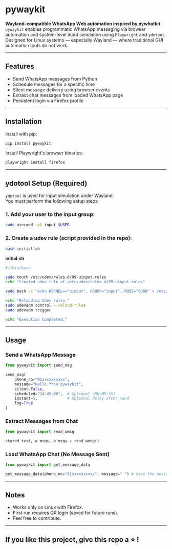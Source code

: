 # pywaykit

**Wayland-compatible WhatsApp Web automation inspired by pywhatkit**  
`pywaykit` enables programmatic WhatsApp messaging via browser automation and system-level input simulation using `Playwright` and `ydotool`.  
Designed for Linux systems — especially Wayland — where traditional GUI automation tools do not work.

---

## Features

- Send WhatsApp messages from Python
- Schedule messages for a specific time
- Silent message delivery using browser events
- Extract chat messages from loaded WhatsApp page
- Persistent login via Firefox profile

---

## Installation

Install with pip:

```bash
pip install pywaykit
```

Install Playwright's browser binaries:

```bash
playwright install firefox
```

---

## ydotool Setup (Required)

`ydotool` is used for input simulation under Wayland.  
You must perform the following setup steps:

### 1. Add your user to the input group:

```bash
sudo usermod -aG input $USER
```

### 2. Create a udev rule (script provided in the repo):

```bash
bash initial.sh
```

**initial.sh**
```bash
#!/bin/bash

sudo touch /etc/udev/rules.d/99-uinput.rules
echo "Created udev rule at /etc/udev/rules.d/99-uinput.rules"

sudo bash -c 'echo KERNEL=="uinput", GROUP="input", MODE="0660" > /etc/udev/rules.d/99-uinput.rules'

echo "Reloading Udev rules."
sudo udevadm control --reload-rules
sudo udevadm trigger

echo "Execution Completed."
```

---

## Usage

### Send a WhatsApp Message

```python
from pywaykit import send_msg

send_msg(
    phone_no="91xxxxxxxxxx",
    message="Hello from pywaykit",
    silent=False,
    scheduled="14:45:00",  # Optional (HH:MM:SS)
    instant=5,             # Optional delay after send
    log=True
)
```

### Extract Messages from Chat

```python
from pywaykit import read_wmsg

stored_text, a_msgs, b_msgs = read_wmsg()
```

### Load WhatsApp Chat (No Message Sent)

```python
from pywaykit import get_message_data

get_message_data(phone_no="91xxxxxxxxxx", message=" ") # here the message arg does almost nothing so keep it as an empty string.
```

---

## Notes

- Works only on Linux with Firefox.
- First run requires QR login (saved for future runs).
- Feel free to contribute.
---

## If you like this project, give this repo a ⭐ !
